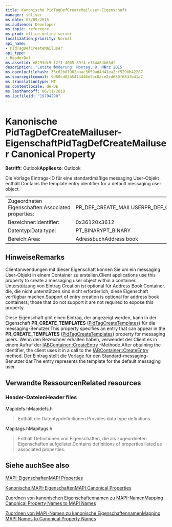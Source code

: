 ```yaml
---
title: Kanonische PidTagDefCreateMailuser-Eigenschaft
manager: soliver
ms.date: 03/09/2015
ms.audience: Developer
ms.topic: reference
ms.prod: office-online-server
localization_priority: Normal
api_name:
- PidTagDefCreateMailuser
api_type:
- HeaderDef
ms.assetid: e8293dc9-f2f1-4065-89f4-e734a8db63df
description: 'Letzte �nderung: Montag, 9. M�rz 2015'
ms.openlocfilehash: 33c62b81982aaac3659ad4d41ea2cf5298b42287
ms.sourcegitcommit: 9d60cd82b5413446e5bc8ace2cd689f683fb41a7
ms.translationtype: MT
ms.contentlocale: de-DE
ms.lasthandoff: 06/11/2018
ms.locfileid: "19794290"
---
```

# <a name="pidtagdefcreatemailuser-canonical-property"></a><span data-ttu-id="23e8f-103">Kanonische PidTagDefCreateMailuser-Eigenschaft</span><span class="sxs-lookup"><span data-stu-id="23e8f-103">PidTagDefCreateMailuser Canonical Property</span></span>

  
  
<span data-ttu-id="23e8f-104">**Betrifft**: Outlook</span><span class="sxs-lookup"><span data-stu-id="23e8f-104">**Applies to**: Outlook</span></span> 
  
<span data-ttu-id="23e8f-105">Die Vorlage Eintrags-ID für eine standardmäßige messaging User-Objekt enthält.</span><span class="sxs-lookup"><span data-stu-id="23e8f-105">Contains the template entry identifier for a default messaging user object.</span></span> 
  
|||
|:-----|:-----|
|<span data-ttu-id="23e8f-106">Zugeordneten Eigenschaften:</span><span class="sxs-lookup"><span data-stu-id="23e8f-106">Associated properties:</span></span>  <br/> |<span data-ttu-id="23e8f-107">PR_DEF_CREATE_MAILUSER</span><span class="sxs-lookup"><span data-stu-id="23e8f-107">PR_DEF_CREATE_MAILUSER</span></span>  <br/> |
|<span data-ttu-id="23e8f-108">Bezeichner:</span><span class="sxs-lookup"><span data-stu-id="23e8f-108">Identifier:</span></span>  <br/> |<span data-ttu-id="23e8f-109">0x3612</span><span class="sxs-lookup"><span data-stu-id="23e8f-109">0x3612</span></span>  <br/> |
|<span data-ttu-id="23e8f-110">Datentyp:</span><span class="sxs-lookup"><span data-stu-id="23e8f-110">Data type:</span></span>  <br/> |<span data-ttu-id="23e8f-111">PT_BINARY</span><span class="sxs-lookup"><span data-stu-id="23e8f-111">PT_BINARY</span></span>  <br/> |
|<span data-ttu-id="23e8f-112">Bereich:</span><span class="sxs-lookup"><span data-stu-id="23e8f-112">Area:</span></span>  <br/> |<span data-ttu-id="23e8f-113">Adressbuch</span><span class="sxs-lookup"><span data-stu-id="23e8f-113">Address book</span></span>  <br/> |
   
## <a name="remarks"></a><span data-ttu-id="23e8f-114">Hinweise</span><span class="sxs-lookup"><span data-stu-id="23e8f-114">Remarks</span></span>

<span data-ttu-id="23e8f-115">Clientanwendungen mit dieser Eigenschaft können Sie um ein messaging User-Objekt in einem Container zu erstellen.</span><span class="sxs-lookup"><span data-stu-id="23e8f-115">Client applications use this property to create a messaging user object within a container.</span></span> <span data-ttu-id="23e8f-116">Unterstützung von Eintrag Creation ist optional für Address Book Container. die, die nicht unterstützen sind nicht erforderlich, diese Eigenschaft verfügbar machen.</span><span class="sxs-lookup"><span data-stu-id="23e8f-116">Support of entry creation is optional for address book containers; those that do not support it are not required to expose this property.</span></span> 
  
<span data-ttu-id="23e8f-117">Diese Eigenschaft gibt einen Eintrag, der angezeigt werden, kann in der Eigenschaft **PR_CREATE_TEMPLATES** ([PidTagCreateTemplates](pidtagcreatetemplates-canonical-property.md)) für die messaging-Benutzer.</span><span class="sxs-lookup"><span data-stu-id="23e8f-117">This property specifies an entry that can appear in the **PR_CREATE_TEMPLATES** ([PidTagCreateTemplates](pidtagcreatetemplates-canonical-property.md)) property for messaging users.</span></span> <span data-ttu-id="23e8f-118">Wenn den Bezeichner erhalten haben, verwendet der Client es in einem Aufruf der [IABContainer::CreateEntry](iabcontainer-createentry.md) -Methode.</span><span class="sxs-lookup"><span data-stu-id="23e8f-118">After obtaining the identifier, the client uses it in a call to the [IABContainer::CreateEntry](iabcontainer-createentry.md) method.</span></span> <span data-ttu-id="23e8f-119">Der Eintrag stellt die Vorlage für den Standard-messaging-Benutzer dar.</span><span class="sxs-lookup"><span data-stu-id="23e8f-119">The entry represents the template for the default messaging user.</span></span> 
  
## <a name="related-resources"></a><span data-ttu-id="23e8f-120">Verwandte Ressourcen</span><span class="sxs-lookup"><span data-stu-id="23e8f-120">Related resources</span></span>

### <a name="header-files"></a><span data-ttu-id="23e8f-121">Header-Dateien</span><span class="sxs-lookup"><span data-stu-id="23e8f-121">Header files</span></span>

<span data-ttu-id="23e8f-122">Mapidefs.h</span><span class="sxs-lookup"><span data-stu-id="23e8f-122">Mapidefs.h</span></span>
  
> <span data-ttu-id="23e8f-123">Enthält die Datentypdefinitionen.</span><span class="sxs-lookup"><span data-stu-id="23e8f-123">Provides data type definitions.</span></span>
    
<span data-ttu-id="23e8f-124">Mapitags.h</span><span class="sxs-lookup"><span data-stu-id="23e8f-124">Mapitags.h</span></span>
  
> <span data-ttu-id="23e8f-125">Enthält Definitionen von Eigenschaften, die als zugeordneten Eigenschaften aufgelistet.</span><span class="sxs-lookup"><span data-stu-id="23e8f-125">Contains definitions of properties listed as associated properties.</span></span>
    
## <a name="see-also"></a><span data-ttu-id="23e8f-126">Siehe auch</span><span class="sxs-lookup"><span data-stu-id="23e8f-126">See also</span></span>



[<span data-ttu-id="23e8f-127">MAPI-Eigenschaften</span><span class="sxs-lookup"><span data-stu-id="23e8f-127">MAPI Properties</span></span>](mapi-properties.md)
  
[<span data-ttu-id="23e8f-128">Kanonische MAPI-Eigenschaften</span><span class="sxs-lookup"><span data-stu-id="23e8f-128">MAPI Canonical Properties</span></span>](mapi-canonical-properties.md)
  
[<span data-ttu-id="23e8f-129">Zuordnen von kanonischen Eigenschaftennamen zu MAPI-Namen</span><span class="sxs-lookup"><span data-stu-id="23e8f-129">Mapping Canonical Property Names to MAPI Names</span></span>](mapping-canonical-property-names-to-mapi-names.md)
  
[<span data-ttu-id="23e8f-130">Zuordnen von MAPI-Namen zu kanonische Eigenschaftennamen</span><span class="sxs-lookup"><span data-stu-id="23e8f-130">Mapping MAPI Names to Canonical Property Names</span></span>](mapping-mapi-names-to-canonical-property-names.md)

